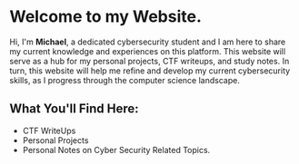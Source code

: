 # Welcome to my Website.
Hi,
I'm **Michael**, a dedicated cybersecurity student and I am here to share my current knowledge and experiences on this platform. This website will serve as a hub for my personal projects, CTF writeups, and study notes. In turn, this website will help me refine and develop my current cybersecurity skills, as I progress through the computer science landscape.

## What You'll Find Here:
- CTF WriteUps
- Personal Projects
- Personal Notes on Cyber Security Related Topics.
